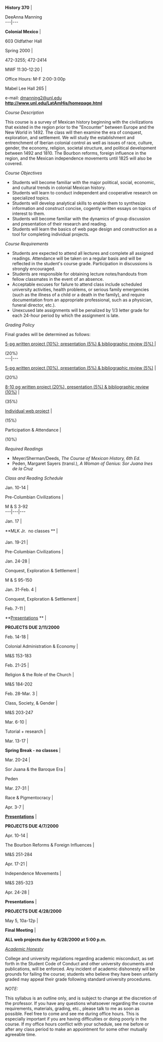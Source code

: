 

**History 370** |

DeeAnna Manning  
---|---  
  
**Colonial Mexico** |

603 Oldfather Hall  
  
Spring 2000 |

472-3255; 472-2414  
  
MWF 11:30-12:20 |

Office Hours:  M-F 2:00-3:00p  
  
Mabel Lee Hall 265 |

e-mail:  [dmanning2@unl.edu](mailto:dmanning2@unl.edu)  
**<http://www.unl.edu/LatAmHis/homepage.html>**

_Course Description_

This course is a survey of Mexican history beginning with the civilizations
that existed in the region prior to the "Encounter" between Europe and the New
World in 1492. The class will then examine the era of conquest, exploration,
and settlement. We will study the establishment and entrenchment of Iberian
colonial control as well as issues of race, culture, gender, the economy,
religion, societal structure, and political development between 1492 and 1810.
The Bourbon reforms, foreign influence in the region, and the Mexican
independence movements until 1825 will also be covered.

_Course Objectives_

  * Students will become familiar with the major political, social, economic, and cultural trends in colonial Mexican history. 
  * Students will learn to conduct independent and cooperative research on specialized topics. 
  * Students will develop analytical skills to enable them to synthesize information and construct concise, cogently written essays on topics of interest to them. 
  * Students will become familiar with the dynamics of group discussion and presentation of their research and reading. 
  * Students will learn the basics of web page design and construction as a tool for completing individual projects. 

_Course Requirements_

  * Students are expected to attend all lectures and complete all assigned readings. Attendance will be taken on a regular basis and will be reflected in the student's course grade. Participation in discussions is strongly encouraged. 
  * Students are responsible for obtaining lecture notes/handouts from fellow classmates in the event of an absence. 
  * Acceptable excuses for failure to attend class include scheduled university activities, health problems, or serious family emergencies (such as the illness of a child or a death in the family), and require documentation from an appropriate professional, such as a physician, funeral director, etc.). 
  * Unexcused late assignments will be penalized by 1/3 letter grade for each 24-hour period by which the assignment is late. 

_Grading Policy_

Final grades will be determined as follows:

[5-pg written project (10%); presentation (5%) & bibliographic review (5%)
](http://www.unl.edu/LatAmHis/shortproject.html) |

(20%)  
---|---  
  
[5-pg written project (10%), presentation (5%) & bibliographic review
(5%)](http://www.unl.edu/LatAmHis/shortproject.html) |

(20%)  
  
[8-10 pg written project (20%), presentation (5%) & bibliographic review
(10%)](longproject.htm) |

(35%)  
  
[Individual web project](http://www.unl.edu/LatAmHis/webtutor/)  |

(15%)  
  
Participation & Attendance  |

(10%)  
  
_Required Readings_

  * Meyer/Sherman/Deeds, _The Course of Mexican History, 6th Ed._
  * Peden, Margaret Sayers (transl.), _A Woman of Genius: Sor Juana Ines de la Cruz_ 

_Class and Reading Schedule_

Jan. 10-14 |

Pre-Columbian Civilizations  |

M & S 3-92  
---|---|---  
  
Jan. 17  |

**MLK Jr.  no classes  ** |  
  
Jan. 19-21  |

Pre-Columbian Civilizations  |  
  
Jan. 24-28  |

Conquest, Exploration & Settlement  |

M & S 95-150  
  
Jan. 31-Feb. 4  |

Conquest, Exploration & Settlement  |  
  
Feb. 7-11  |

**[Presentations](Checklist21100.htm) ** |

**PROJECTS DUE 2/11/2000**  
  
Feb. 14-18  |

Colonial Administration & Economy  |

M&S 153-183  
  
Feb. 21-25   |

Religion & the Role of the Church |

M&S 184-202  
  
Feb. 28-Mar. 3    |

Class, Society, & Gender |

M&S 203-247  
  
Mar. 6-10  |

Tutorial + research |  
  
Mar. 13-17  |

**Spring Break - no classes** |  
  
Mar. 20-24  |

Sor Juana & the Baroque Era  |

Peden  
  
Mar. 27-31  |

Race & Pigmentocracy |  
  
Apr. 3-7  |

**[Presentations](checklist4700.html)** |

**PROJECTS DUE 4/7/2000**  
  
Apr. 10-14  |

The Bourbon Reforms & Foreign Influences  |

M&S 251-284  
  
Apr. 17-21  |

Independence Movements  |

M&S 285-323  
  
Apr. 24-28   |

**Presentations** |

**PROJECTS DUE 4/28/2000**  
  
May 5, 10a-12p  |

**Final Meeting** |

**ALL web projects due by 4/28/2000 at 5:00 p.m.**  
  
_[Academic Honesty](acadhonesty.htm)_

College and university regulations regarding academic misconduct, as set forth
in the Student Code of Conduct and other university documents and
publications, will be enforced. Any incident of academic dishonesty will be
grounds for failing the course; students who believe they have been unfairly
graded may appeal their grade following standard university procedures.

_NOTE:_

This syllabus is an outline only, and is subject to change at the discretion
of the professor. If you have any questions whatsoever regarding the course
requirements, materials, grading, etc., please talk to me as soon as possible.
Feel free to come and see me during office hours. This is especially important
if you are having difficulties or doing poorly in the course. If my office
hours conflict with your schedule, see me before or after any class period to
make an appointment for some other mutually agreeable time.

